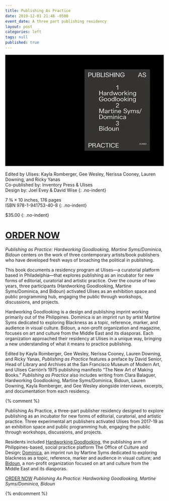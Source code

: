 ```yaml
---
title: Publishing As Practice
date: 2019-12-01 21:48 -0500
event_date: A three part publishing residency
layout: post
categories: left
tags: null
published: true
---
```


![Publishing as Practice Book animated gif](/assets/img/pasp.gif)

Edited by Ulises: Kayla Romberger, Gee Wesley, Nerissa Cooney, Lauren Downing, and Ricky Yanas\
Co-published by: Inventory Press & Ulises\
Design by: Joel Evey & David Wise
{: .no-indent}

7 ¾ × 10 inches, 176 pages\
ISBN 978-1-941753-40-8
{: .no-indent}

$35.00
{: .no-indent}

<h1 class="button" id="buy"><a href="https://checkout.square.site/merchant/JAV3EEGW2X7KX/checkout/O2GORNNWMDLUXAX5XAWR67DE">ORDER NOW</a></h1>

_Publishing as Practice: Hardworking Goodlooking, Martine Syms/Dominica, Bidoun_ centers on the work of three contemporary artists/book publishers who have developed fresh ways of broaching the political in publishing.

This book documents a residency program at Ulises—a curatorial platform based in Philadelphia—that explores publishing as an incubator for new forms of editorial, curatorial and artistic practice. Over the course of two years, three participants (Hardworking Goodlooking, Martine Syms/Dominica, and Bidoun) activated Ulises as an exhibition space and public programming hub, engaging the public through workshops, discussions, and projects.

Hardworking Goodlooking is a design and publishing imprint working primarily out of the Philippines. Dominica is an imprint run by artist Martine Syms dedicated to exploring Blackness as a topic, reference, marker, and audience in visual culture. Bidoun, a non-profit organization and magazine, focuses on art and culture from the Middle East and its diasporas. Each organization approached their residency at Ulises in a unique way, bringing a new understanding of what it means to practice publishing.

Edited by Kayla Romberger, Gee Wesley, Nerissa Cooney, Lauren Downing, and Ricky Yanas, _Publishing as Practice_ features a preface by David Senior, Head of Library and Archives at the San Francisco Museum of Modern Art, and Ulises Carrión’s 1975 publishing manifesto “The New Art of Making Books.” _Publishing as Practice_ also includes writing from Clara Balaguer, Hardworking Goodlooking, Martine Syms/Dominica, Bidoun, Lauren Downing, Kayla Romberger, and Gee Wesley alongside interviews, excerpts, and documentation from each residency.

{% comment %}

Publishing As Practice, a three-part publisher residency designed to explore publishing as an incubator for new forms of editorial, curatorial, and artistic practice. Three experimental art publishers activated Ulises from 2017-19 as an exhibition space and public programming hub, engaging the public through workshops, discussions, and projects.

Residents included [Hardworking Goodlooking](https://www.instagram.com/hardworkinggoodlooking/?hl=en), the publishing arm of Philippines-based, social practice platform The Office of Culture and Design; [Dominica](https://dominica.la/), an imprint run by Martine Syms dedicated to exploring blackness as a topic, reference, marker and audience in visual culture; and [Bidoun](https://www.bidoun.org/), a non-profit organization focused on art and culture from the Middle East and its diasporas.

[ORDER NOW](https://ulises.pmvabf.org/) _Publishing As Practice: Hardworking Goodlooking, Martine Syms/Dominica, Bidoun_

{% endcomment %}
